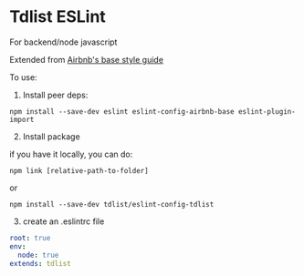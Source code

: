 # Tdlist ESLint

For backend/node javascript

Extended from [Airbnb's base style guide](https://github.com/airbnb/javascript/tree/master/packages/eslint-config-airbnb-base)

To use:

1. Install peer deps:

`npm install --save-dev eslint eslint-config-airbnb-base eslint-plugin-import`

2. Install package

if you have it locally, you can do:

`npm link [relative-path-to-folder]`

or

`npm install --save-dev tdlist/eslint-config-tdlist`

3. create an .eslintrc file

````yml
root: true
env:
  node: true
extends: tdlist
````
